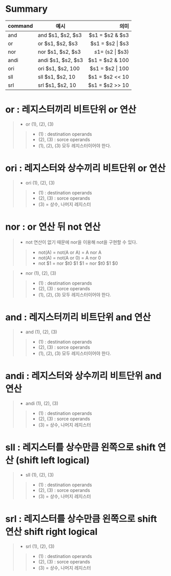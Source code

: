 # Summary
|command|예시|의미|
|---|---|--:|
|and|and $s1, $s2, $s3|$s1 = $s2 & $s3|
|or|or $s1, $s2, $s3|$s1 = $s2 \| $s3|
|nor|nor $s1, $s2, $s3|$s1 = ~ ($s2 \| $s3)|
|andi|andi $s1, $s2, $s3|$s1 = $s2 & 100|
|ori|ori $s1, $s2, 100|$s1 = $s2 \| 100|
|sll|sll $s1, $s2, 10|$s1 = $s2 << 10|
|srl|srl $s1, $s2, 10|$s1 = $s2 >> 10|

# or : 레지스터끼리 비트단위 or 연산
> - or (1), (2), (3)
>> - (1) : destination operands
>> - (2), (3) : sorce operands
>> - (1), (2), (3) 모두 레지스터이어야 한다.

# ori : 레지스터와 상수끼리 비트단위 or 연산
> - ori (1), (2), (3)
>> - (1) : destination operands
>> - (2), (3) : sorce operands
>> - (3) = 상수, 나머지 레지스터

# nor : or 연산 뒤 not 연산
> - not 연산이 없기 때문에 nor을 이용해 not을 구현할 수 있다.
>> - not(A) = not(A or A) = A nor A
>> - not(A) = not(A or 0) = A nor 0
>> - not $1 = nor $t0 $1 $1 = nor $t0 $1 $0

> - nor (1), (2), (3)
>> - (1) : destination operands
>> - (2), (3) : sorce operands
>> - (1), (2), (3) 모두 레지스터이어야 한다.

# and : 레지스터끼리 비트단위 and 연산
> - and (1), (2), (3)
>> - (1) : destination operands
>> - (2), (3) : sorce operands
>> - (1), (2), (3) 모두 레지스터이어야 한다.

# andi : 레지스터와 상수끼리 비트단위 and 연산
> - andi (1), (2), (3)
>> - (1) : destination operands
>> - (2), (3) : sorce operands
>> - (3) = 상수, 나머지 레지스터

# sll : 레지스터를 상수만큼 왼쪽으로 shift 연산 (shift left logical)
> - sll (1), (2), (3)
>> - (1) : destination operands
>> - (2), (3) : sorce operands
>> - (3) = 상수, 나머지 레지스터

# srl : 레지스터를 상수만큼 왼쪽으로 shift 연산 shift right logical
> - srl (1), (2), (3)
>> - (1) : destination operands
>> - (2), (3) : sorce operands
>> - (3) = 상수, 나머지 레지스터
